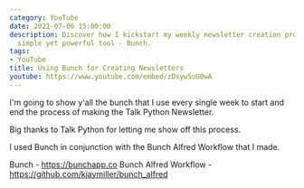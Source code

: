```yaml
---
category: YouTube
date: 2021-07-06 15:00:00
description: Discover how I kickstart my weekly newsletter creation process with a
  simple yet powerful tool - Bunch.
tags:
- YouTube
title: Using Bunch for Creating Newsletters
youtube: https://www.youtube.com/embed/zDsyw5uU0wA
---
```


I'm going to show y'all the bunch that I use every single week to start and end the process of making the Talk Python Newsletter.

Big thanks to Talk Python for letting me show off this process.

I used Bunch in conjunction with the Bunch Alfred Workflow that I made.

Bunch - <https://bunchapp.co>
Bunch Alfred Workflow - <https://github.com/kjaymiller/bunch_alfred>
